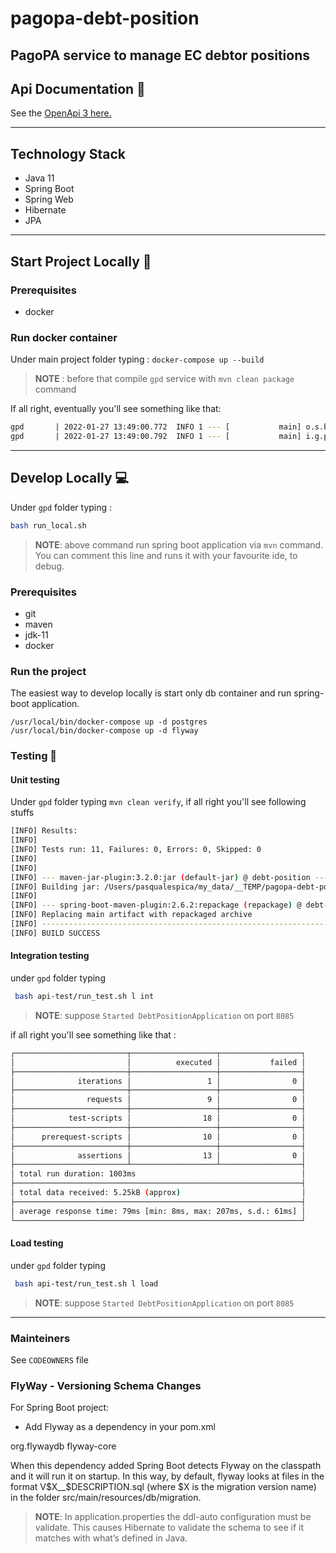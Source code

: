 # pagopa-debt-position
PagoPA service to manage EC debtor positions
---
## Api Documentation 📖

See the [OpenApi 3 here.](https://editor.swagger.io/?url=https://raw.githubusercontent.com/pagopa/pagopa-debt-position/main/gpd/openapi/openapi.json)

---
## Technology Stack
- Java 11
- Spring Boot
- Spring Web
- Hibernate
- JPA

---

## Start Project Locally 🚀

### Prerequisites
- docker

### Run docker container

Under main project folder typing :
`docker-compose up --build`
>**NOTE** : before that compile `gpd` service with `mvn clean package` command

If all right, eventually you'll see something like that:
```sh
gpd       | 2022-01-27 13:49:00.772  INFO 1 --- [           main] o.s.b.w.embedded.tomcat.TomcatWebServer  : Tomcat started on port(s): 8085 (http) with context path ''
gpd       | 2022-01-27 13:49:00.792  INFO 1 --- [           main] i.g.p.d.DebtPositionApplication          : Started DebtPositionApplication in 9.591 seconds (JVM running for 10.458)
```

---

## Develop Locally 💻

Under `gpd` folder typing :

```sh 
bash run_local.sh
```
> **NOTE**: above command run spring boot application via `mvn` command. You can comment this line and runs it with your favourite ide, to debug. 

### Prerequisites
- git
- maven
- jdk-11
- docker

### Run the project
The easiest way to develop locally is start only db container and run spring-boot application.
```
/usr/local/bin/docker-compose up -d postgres
/usr/local/bin/docker-compose up -d flyway
```

### Testing 🧪

#### Unit testing

Under `gpd` folder typing `mvn clean verify`, if all right you'll see following stuffs

```sh
[INFO] Results:
[INFO]
[INFO] Tests run: 11, Failures: 0, Errors: 0, Skipped: 0
[INFO]
[INFO]
[INFO] --- maven-jar-plugin:3.2.0:jar (default-jar) @ debt-position ---
[INFO] Building jar: /Users/pasqualespica/my_data/__TEMP/pagopa-debt-position/gpd/target/debt-position-0.0.1-SNAPSHOT.jar
[INFO]
[INFO] --- spring-boot-maven-plugin:2.6.2:repackage (repackage) @ debt-position ---
[INFO] Replacing main artifact with repackaged archive
[INFO] ------------------------------------------------------------------------
[INFO] BUILD SUCCESS
```

#### Integration testing

under `gpd` folder typing

```sh
 bash api-test/run_test.sh l int
```
> **NOTE**: suppose `Started DebtPositionApplication` on port `8085`

if all  right you'll see something like that :

```sh
┌─────────────────────────┬───────────────────┬──────────────────┐
│                         │          executed │           failed │
├─────────────────────────┼───────────────────┼──────────────────┤
│              iterations │                 1 │                0 │
├─────────────────────────┼───────────────────┼──────────────────┤
│                requests │                 9 │                0 │
├─────────────────────────┼───────────────────┼──────────────────┤
│            test-scripts │                18 │                0 │
├─────────────────────────┼───────────────────┼──────────────────┤
│      prerequest-scripts │                10 │                0 │
├─────────────────────────┼───────────────────┼──────────────────┤
│              assertions │                13 │                0 │
├─────────────────────────┴───────────────────┴──────────────────┤
│ total run duration: 1003ms                                     │
├────────────────────────────────────────────────────────────────┤
│ total data received: 5.25kB (approx)                           │
├────────────────────────────────────────────────────────────────┤
│ average response time: 79ms [min: 8ms, max: 207ms, s.d.: 61ms] │
└────────────────────────────────────────────────────────────────┘
```


#### Load testing

under `gpd` folder typing

```sh
 bash api-test/run_test.sh l load
```
> **NOTE**: suppose `Started DebtPositionApplication` on port `8085`


---

### Mainteiners
See `CODEOWNERS` file

### FlyWay - Versioning Schema Changes
For Spring Boot project:
- Add Flyway as a dependency in your pom.xml
<dependency>
    <groupId>org.flywaydb</groupId>
    <artifactId>flyway-core</artifactId>
</dependency>

When this dependency added Spring Boot detects Flyway on the classpath and it will run it on startup.
In this way, by default, flyway looks at files in the format V$X__$DESCRIPTION.sql (where $X is the migration version name) in the folder src/main/resources/db/migration.

> **NOTE**: In application.properties the ddl-auto configuration must be validate. This causes Hibernate to validate the schema to see if it matches with what’s defined in Java.


